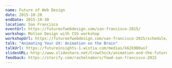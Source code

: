 ```yaml
---
name: Future of Web Design
date: 2015-10-28
endDate: 2015-10-30
location: San Francisco
eventUrl: https://futureofwebdesign.com/san-francisco-2015/
workshop: Motion Design with CSS workshop
workshopUrl: https://futureofwebdesign.com/san-francisco-2015/schedule/workshops/2068
talk: "Animating Your UX: Animation on the Brain"
talkUrl: https://futureinsights-1.wistia.com/medias/k62k980uo7
slidesURL: http://www.slideshare.net/CrowChick/animation-and-the-future-of-ux-33573726
feedback: https://storify.com/rachelnabors/fowd-san-francisco-2015
---
```


